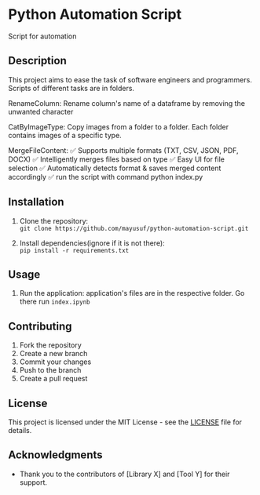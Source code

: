 # Python Automation Script

Script for automation

## Description

This project aims to ease the task of software engineers and programmers. Scripts of different tasks are in folders. 

RenameColumn: Rename column's name of a dataframe by removing the unwanted character

CatByImageType: Copy images from a folder to a folder. Each folder contains images of a specific type.  

MergeFileContent: ✅ Supports multiple formats (TXT, CSV, JSON, PDF, DOCX)
✅ Intelligently merges files based on type
✅ Easy UI for file selection
✅ Automatically detects format & saves merged content accordingly
✅ run the script with command python index.py

## Installation

1. Clone the repository:  
   `git clone https://github.com/mayusuf/python-automation-script.git`
   
2. Install dependencies(ignore if it is not there):  
   `pip install -r requirements.txt`


## Usage

1. Run the application: application's files are in the respective folder. Go there run 
   `index.ipynb`



## Contributing

1. Fork the repository
2. Create a new branch
3. Commit your changes
4. Push to the branch
5. Create a pull request

## License

This project is licensed under the MIT License - see the [LICENSE](LICENSE) file for details.

## Acknowledgments

- Thank you to the contributors of [Library X] and [Tool Y] for their support.
